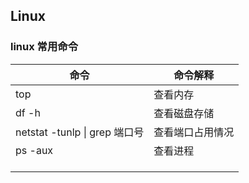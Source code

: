## Linux

### linux 常用命令

| 命令                          | 命令解释         |
| ----------------------------- | ---------------- |
| top                           | 查看内存         |
| df -h                         | 查看磁盘存储     |
| netstat -tunlp \| grep 端口号 | 查看端口占用情况 |
| ps -aux                       | 查看进程         |
|                               |                  |
|                               |                  |
|                               |                  |

